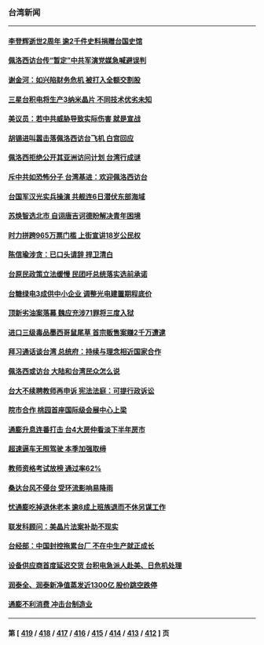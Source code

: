 ### 台湾新闻
---
#### [李登辉逝世2周年 逾2千件史料捐赠台国史馆](../../pages/ncid1349361/n13792276.md) 
#### [佩洛西访台传“暂定”中共军演党媒急喊避误判](../../pages/ncid1349361/n13792167.md) 
#### [谢金河：如兴陷财务危机 被打入全额交割股](../../pages/ncid1349361/n13792022.md) 
#### [三星台积电将生产3纳米晶片 不同技术优劣未知](../../pages/ncid1349361/n13792070.md) 
#### [美议员：若中共威胁导致实际伤害 就是宣战](../../pages/ncid1349361/n13791928.md) 
#### [胡锡进叫嚣击落佩洛西访台飞机 白宫回应](../../pages/ncid1349361/n13791905.md) 
#### [佩洛西拒绝公开其亚洲访问计划 台湾行成谜](../../pages/ncid1349361/n13791864.md) 
#### [斥中共如恐怖分子 台湾基进：欢迎佩洛西访台](../../pages/ncid1349361/n13791723.md) 
#### [台国军汉光实兵操演 共舰连6日潜伏东部海域](../../pages/ncid1349361/n13791657.md) 
#### [苏焕智选北市 自诩唐吉诃德盼解决青年困境](../../pages/ncid1349361/n13791803.md) 
#### [时力拼跨965万票门槛 上街宣讲18岁公民权](../../pages/ncid1349361/n13791801.md) 
#### [陈信瑜涉贪：已口头请辞 捍卫清白](../../pages/ncid1349361/n13791793.md) 
#### [台原民政策立法缓慢 民团吁总统落实选前承诺](../../pages/ncid1349361/n13791795.md) 
#### [台糖绿电3成供中小企业 调整光电建置期程底价](../../pages/ncid1349361/n13791807.md) 
#### [顶新劣油案落幕 魏应充涉71罪将三度入狱](../../pages/ncid1349361/n13791825.md) 
#### [进口三级毒品墨西哥鼠尾草 首宗贩售案赚2千万遭逮](../../pages/ncid1349361/n13791797.md) 
#### [拜习通话谈台湾 总统府：持续与理念相近国家合作](../../pages/ncid1349361/n13791724.md) 
#### [佩洛西或访台 大陆和台湾民众怎么说](../../pages/ncid1349361/n13791691.md) 
#### [台大不续聘教师再申诉 宪法法庭：可提行政诉讼](../../pages/ncid1349361/n13791772.md) 
#### [院市合作 桃园首座国际级会展中心上梁](../../pages/ncid1349361/n13791776.md) 
#### [通膨升息连番打击 台4大房仲看淡下半年房市](../../pages/ncid1349361/n13791771.md) 
#### [超速逼车无照驾驶 本季加强取缔](../../pages/ncid1349361/n13791774.md) 
#### [教师资格考试放榜 通过率62%](../../pages/ncid1349361/n13791780.md) 
#### [桑达台风不侵台 受环流影响易降雨](../../pages/ncid1349361/n13791773.md) 
#### [忧通膨吃掉退休老本 逾8成上班族退而不休另谋工作](../../pages/ncid1349361/n13791778.md) 
#### [联发科顾问：美晶片法案补助不现实](../../pages/ncid1349361/n13791737.md) 
#### [台经部：中国封控拖累台厂 不在中生产就正成长](../../pages/ncid1349361/n13791716.md) 
#### [设备供应商首度延迟交货 台积电急派人赴美、日危机处理](../../pages/ncid1349361/n13791719.md) 
#### [润泰全、润泰新净值蒸发近1300亿 股价跳空跌停](../../pages/ncid1349361/n13791722.md) 
#### [通膨不利消费 冲击台制造业](../../pages/ncid1349361/n13791713.md) 

---
#### 第 [ [419](./419.md) / [418](./418.md) / [417](./417.md) / [416](./416.md) / [415](./415.md) / [414](./414.md) / [413](./413.md) / [412](./412.md) ] 页
